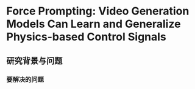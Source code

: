 # Force Prompting: Video Generation Models Can Learn and Generalize Physics-based Control Signals

## 研究背景与问题

### 要解决的问题